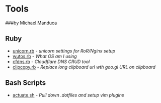 # Tools 

###by [Michael Manduca](http://twitter.com/mduca)


## Ruby
* [unicorn.rb](https://github.com/mduca/tools/blob/master/unicorn.rb) - _unicorn settings for RoR/Nginx setup_
* [wutos.rb](https://github.com/mduca/tools/blob/master/wutos.rb) - _What OS am I using_
* [cfdns.rb](https://github.com/mduca/tools/blob/master/cfdns.rb) - _Cloudflare DNS CRUD tool_
* [clipcopy.rb](https://github.com/mduca/tools/blob/master/clipcopy.rb) - _Replace long clipboard url wth goo.gl URL on clipboard_


## Bash Scripts

* [actuate.sh](../master/actuate.sh) - _Pull down .dotfiles and setup vim plugins_
